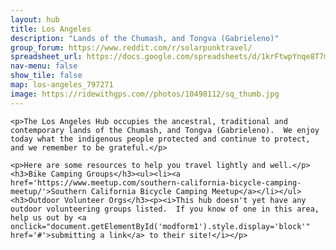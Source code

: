 ```yaml
---
layout: hub
title: Los Angeles
description: "Lands of the Chumash, and Tongva (Gabrieleno)"
group_forum: https://www.reddit.com/r/solarpunktravel/
spreadsheet_url: https://docs.google.com/spreadsheets/d/1krFtwpYnqe8T7mCaAVJzsqxe_CYDAIbQKwoLMMPZc3k/gviz/tq?tqx=out:json&sheet=los_angeles
nav-menu: false
show_tile: false
map: los-angeles_797271
image: https://ridewithgps.com//photos/10498112/sq_thumb.jpg
---
```


    <p>The Los Angeles Hub occupies the ancestral, traditional and contemporary lands of the Chumash, and Tongva (Gabrieleno).  We enjoy today what the indigenous people protected and continue to protect, and we remember to be grateful.</p>

    <p>Here are some resources to help you travel lightly and well.</p>
    <h3>Bike Camping Groups</h3><ul><li><a href='https://www.meetup.com/southern-california-bicycle-camping-meetup/'>Southern California Bicycle Camping Meetup</a></li></ul><h3>Outdoor Volunteer Orgs</h3><p><i>This hub doesn't yet have any outdoor volunteering groups listed.  If you know of one in this area, help us out by <a onclick="document.getElementById('modform1').style.display='block'" href='#'>submitting a link</a> to their site!</i></p>